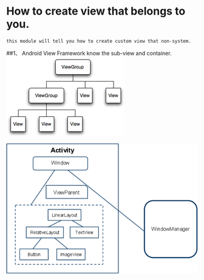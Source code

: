 # How to create view that belongs to you.
	this module will tell you how to create custom view that non-system.
##1、 Android View Framework
	know the sub-view and container.
![image](https://github.com/MondayIsSun/customview/raw/master/screenshots/viewgroup.png)

![image](https://github.com/MondayIsSun/customview/raw/master/screenshots/viewframwork.png)
